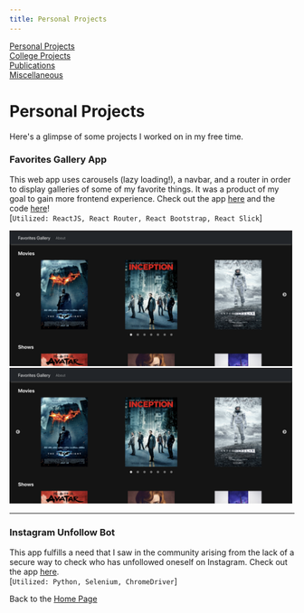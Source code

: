 ```yaml
---
title: Personal Projects
---
```

[personal projects page]: /personal_projects.md
[college projects page]: ../college_projects/college_projects.md
[publications page]: ../publications/publications.md
[miscellaneous page]: ../miscellaneous/miscellaneous.md

[Personal Projects][personal projects page]  
[College Projects][college projects page]  
[Publications][publications page]  
[Miscellaneous][miscellaneous page]  


# Personal Projects

Here's a glimpse of some projects I worked on in my free time.

### Favorites Gallery App
This web app uses carousels (lazy loading!), a navbar, and a router in order to display galleries of some of my favorite things. It was a product of my goal to gain more frontend experience. Check out the app [here](https://favorites-gallery.herokuapp.com/) and the code [here](https://github.com/jamesbasa/Favorites-Gallery-App)!<br/>
[`Utilized: ReactJS, React Router, React Bootstrap, React Slick`]

<img src="/personal_projects/home-movies.png" alt="Favorites Gallery App Movies" width="500"/>
<img src="/personal_projects/home-movies.png" alt="Favorites Gallery App Shows" width="500"/>

---
### Instagram Unfollow Bot
This app fulfills a need that I saw in the community arising from the lack of a secure way to check who has unfollowed oneself on Instagram. Check out the app [here](https://github.com/jamesbasa/Instagram-Unfollow-Bot).<br/>
[`Utilized: Python, Selenium, ChromeDriver`]


Back to the [Home Page](/)
